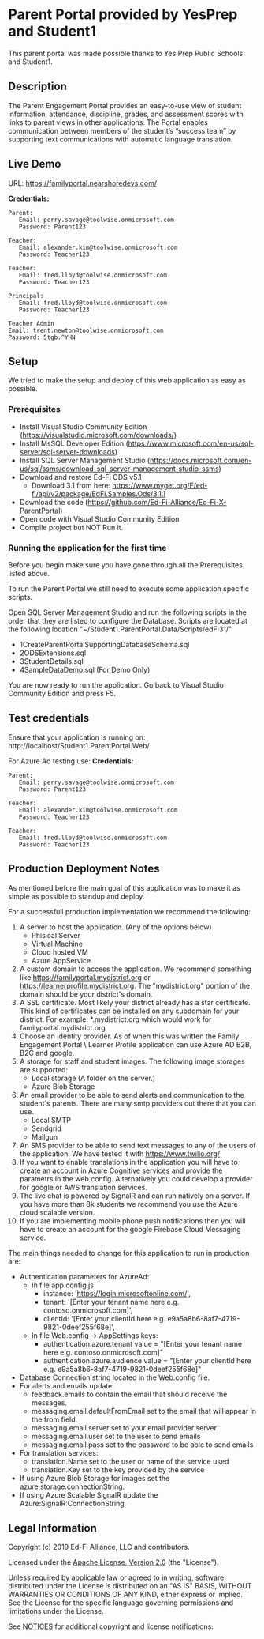 ﻿Parent Portal provided by YesPrep and Student1 
============

This parent portal was made possible thanks to Yes Prep Public Schools and Student1.

Description
------------
The Parent Engagement Portal provides an easy-to-use view of student information, attendance, discipline, grades, and assessment scores with links to parent views in other applications. The Portal enables communication between members of the student’s “success team” by supporting text communications with automatic language translation.

Live Demo
------------

URL: https://familyportal.nearshoredevs.com/

**Credentials:**

~~~
Parent:
   Email: perry.savage@toolwise.onmicrosoft.com
   Password: Parent123
~~~

~~~
Teacher:
   Email: alexander.kim@toolwise.onmicrosoft.com
   Password: Teacher123
~~~

~~~
Teacher:
   Email: fred.lloyd@toolwise.onmicrosoft.com
   Password: Teacher123
~~~

~~~
Principal:
   Email: fred.lloyd@toolwise.onmicrosoft.com
   Password: Teacher123
~~~

~~~
Teacher Admin
Email: trent.newton@toolwise.onmicrosoft.com
Password: 5tgb.^YHN
~~~

Setup
------------

We tried to make the setup and deploy of this web application as easy as possible.

### Prerequisites ###

* Install Visual Studio Community Edition (https://visualstudio.microsoft.com/downloads/)
* Install MsSQL Developer Edition (https://www.microsoft.com/en-us/sql-server/sql-server-downloads)
* Install SQL Server Management Studio (https://docs.microsoft.com/en-us/sql/ssms/download-sql-server-management-studio-ssms)
* Download and restore Ed-Fi ODS v5.1
  * Download 3.1 from here: https://www.myget.org/F/ed-fi/api/v2/package/EdFi.Samples.Ods/3.1.1
* Download the code (https://github.com/Ed-Fi-Alliance/Ed-Fi-X-ParentPortal)
* Open code with Visual Studio Community Edition
* Compile project but NOT Run it.

### Running the application for the first time ###

Before you begin make sure you have gone through all the Prerequisites listed above.

To run the Parent Portal we still need to execute some application specific scripts.


Open SQL Server Management Studio and run the following scripts in the order that they are listed to configure the Database.
Scripts are located at the following location "~/Student1.ParentPortal.Data/Scripts/edFi31/"
  * 1CreateParentPortalSupportingDatabaseSchema.sql
  * 2ODSExtensions.sql
  * 3StudentDetails.sql
  * 4SampleDataDemo.sql (For Demo Only)

You are now ready to run the application. 
Go back to Visual Studio Community Edition and press F5.

Test credentials
------------

Ensure that your application is running on: http://localhost/Student1.ParentPortal.Web/

For Azure Ad testing use:
**Credentials:**

~~~
Parent:
   Email: perry.savage@toolwise.onmicrosoft.com
   Password: Parent123
~~~

~~~
Teacher:
   Email: alexander.kim@toolwise.onmicrosoft.com
   Password: Teacher123
~~~

~~~
Teacher:
   Email: fred.lloyd@toolwise.onmicrosoft.com
   Password: Teacher123
~~~


Production Deployment Notes
------------

As mentioned before the main goal of this application was to make it as simple as possible to standup and deploy.

For a successfull production implementation we recommend the following:

1. A server to host the application. (Any of the options below)
    * Phisical Server
    * Virtual Machine 
    * Cloud hosted VM
    * Azure AppService
2. A custom domain to access the application. We recommend something like https://familyportal.mydistrict.org  or https://learnerprofile.mydistrict.org. The "mydistrict.org" portion of the domain should be your district's domain.
3. A SSL certificate. Most likely your district already has a star certificate. This kind of certificates can be installed on any subdomain for your district. For example. *.mydistrict.org which would work for familyportal.mydistrict.org
4. Choose an Identity provider. As of when this was written the Family Engagement Portal \ Learner Profile application can use Azure AD B2B, B2C and google.
5. A storage for staff and student images. The following image storages are supported:
    * Local storage (A folder on the server.)
    * Azure Blob Storage
6. An email provider to be able to send alerts and communication to the student's parents. There are many smtp providers out there that you can use.
    * Local SMTP
    * Sendgrid
    * Mailgun
7. An SMS provider to be able to send text messages to any of the users of the application. We have tested it with https://www.twilio.org/
8. If you want to enable translations in the application you will have to create an account in Azure Cognitive services and provide the parametrs in the web.config. Alternatively you could develop a provider for google or AWS translation services.
9. The live chat is powered by SignalR and can run natively on a server. If you have more than 8k students we recommend you use the Azure cloud scalable version.
10. If you are implementing mobile phone push notifications then you will have to create an account for the google Firebase Cloud Messaging service.


The main things needed to change for this application to run in production are:

* Authentication parameters for AzureAd:
    * In file app.config.js
		* instance: 'https://login.microsoftonline.com/',
		* tenant: '[Enter your tenant name here e.g. contoso.onmicrosoft.com]',
		* clientId: '[Enter your clientId here e.g. e9a5a8b6-8af7-4719-9821-0deef255f68e]',
	* In file Web.config -> AppSettings keys:
		* authentication.azure.tenant value = "[Enter your tenant name here e.g. contoso.onmicrosoft.com]"
		* authentication.azure.audience value = "[Enter your clientId here e.g. e9a5a8b6-8af7-4719-9821-0deef255f68e]" 
* Database Connection string located in the Web.config file.
* For alerts and emails update:
   * feedback.emails to contain the email that should receive the messages.
   * messaging.email.defaultFromEmail set to the email that will appear in the from field.
   * messaging.email.server set to your email provider server
   * messaging.email.user set to the user to send emails
   * messaging.email.pass set to the password to be able to send emails
* For translation services:
   * translation.Name set to the user or name of the service used
   * translation.Key set to the key provided by the service
* If using Azure Blob Storage for images set the azure.storage.connectionString.
* If using Azure Scalable SignalR update the Azure:SignalR:ConnectionString

## Legal Information

Copyright (c) 2019 Ed-Fi Alliance, LLC and contributors.

Licensed under the [Apache License, Version 2.0](LICENSE) (the "License").

Unless required by applicable law or agreed to in writing, software distributed
under the License is distributed on an "AS IS" BASIS, WITHOUT WARRANTIES OR
CONDITIONS OF ANY KIND, either express or implied. See the License for the
specific language governing permissions and limitations under the License.

See [NOTICES](NOTICES.md) for additional copyright and license notifications.

